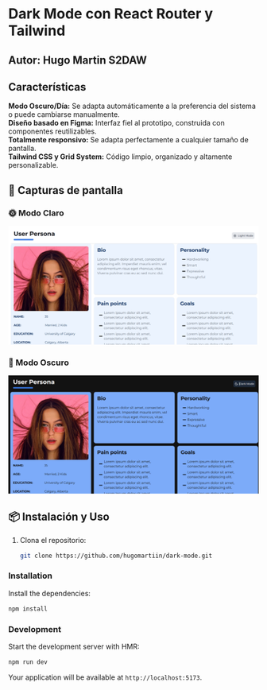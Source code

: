 # Dark Mode con React Router y Tailwind  

## Autor: Hugo Martin S2DAW

## Características  
 **Modo Oscuro/Día:** Se adapta automáticamente a la preferencia del sistema o puede cambiarse manualmente.  
 **Diseño basado en Figma:** Interfaz fiel al prototipo, construida con componentes reutilizables.  
 **Totalmente responsivo:** Se adapta perfectamente a cualquier tamaño de pantalla.  
 **Tailwind CSS y Grid System:** Código limpio, organizado y altamente personalizable.  

## 📸 Capturas de pantalla  

### 🌞 Modo Claro  
![Modo Claro](/public/CAPTURA-LIGHT.PNG)  

### 🌙 Modo Oscuro  
![Modo Oscuro](/public/CAPTURA-DARK.PNG)  


## 📦 Instalación y Uso  
1. Clona el repositorio:  
   ```bash
   git clone https://github.com/hugomartiin/dark-mode.git


### Installation

Install the dependencies:

```bash
npm install
```

### Development

Start the development server with HMR:

```bash
npm run dev
```

Your application will be available at `http://localhost:5173`.
